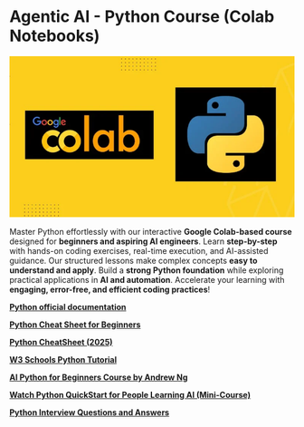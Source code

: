 # Agentic AI - Python Course (Colab Notebooks)

![python_colab](py_colab.webp)

Master Python effortlessly with our interactive **Google Colab-based course** designed for **beginners and aspiring AI engineers**. Learn **step-by-step** with hands-on coding exercises, real-time execution, and AI-assisted guidance. Our structured lessons make complex concepts **easy to understand and apply**. Build a **strong Python foundation** while exploring practical applications in **AI and automation**. Accelerate your learning with **engaging, error-free, and efficient coding practices**!

**[Python official documentation](https://docs.python.org/3/)**

**[Python Cheat Sheet for Beginners](https://www.datacamp.com/cheat-sheet/getting-started-with-python-cheat-sheet)**

**[Python CheatSheet (2025)](https://www.geeksforgeeks.org/python-cheat-sheet/)**

**[W3 Schools Python Tutorial](https://www.w3schools.com/python/)**

**[AI Python for Beginners Course by Andrew Ng](https://www.deeplearning.ai/short-courses/ai-python-for-beginners/)**

**[Watch Python QuickStart for People Learning AI (Mini-Course)](https://www.youtube.com/watch?v=pNg2DJ4spXg)**

**[Python Interview Questions and Answers](https://www.geeksforgeeks.org/python-interview-questions/)**